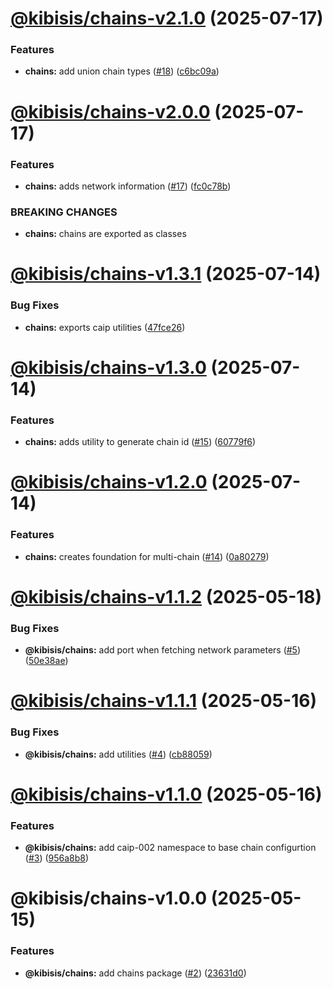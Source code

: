 # [@kibisis/chains-v2.1.0](https://github.com/kibis-is/toolkit/compare/@kibisis/chains-v2.0.0...@kibisis/chains-v2.1.0) (2025-07-17)


### Features

* **chains:** add union chain types ([#18](https://github.com/kibis-is/toolkit/issues/18)) ([c6bc09a](https://github.com/kibis-is/toolkit/commit/c6bc09a6c06c5ef08ec8c299dbae4d6ea504ca8c))

# [@kibisis/chains-v2.0.0](https://github.com/kibis-is/toolkit/compare/@kibisis/chains-v1.3.1...@kibisis/chains-v2.0.0) (2025-07-17)


### Features

* **chains:** adds network information ([#17](https://github.com/kibis-is/toolkit/issues/17)) ([fc0c78b](https://github.com/kibis-is/toolkit/commit/fc0c78b57cb2a27233e8caaee77ec7e2fd26ea17))


### BREAKING CHANGES

* **chains:** chains are exported as classes

# [@kibisis/chains-v1.3.1](https://github.com/kibis-is/toolkit/compare/@kibisis/chains-v1.3.0...@kibisis/chains-v1.3.1) (2025-07-14)


### Bug Fixes

* **chains:** exports caip utilities ([47fce26](https://github.com/kibis-is/toolkit/commit/47fce265ce509a80463b7393e30938e4cd268610))

# [@kibisis/chains-v1.3.0](https://github.com/kibis-is/toolkit/compare/@kibisis/chains-v1.2.0...@kibisis/chains-v1.3.0) (2025-07-14)


### Features

* **chains:** adds utility to generate chain id ([#15](https://github.com/kibis-is/toolkit/issues/15)) ([60779f6](https://github.com/kibis-is/toolkit/commit/60779f65e87c37e2b10751ecfda4d9459f08e8de))

# [@kibisis/chains-v1.2.0](https://github.com/kibis-is/toolkit/compare/@kibisis/chains-v1.1.2...@kibisis/chains-v1.2.0) (2025-07-14)


### Features

* **chains:** creates foundation for multi-chain ([#14](https://github.com/kibis-is/toolkit/issues/14)) ([0a80279](https://github.com/kibis-is/toolkit/commit/0a80279201ba5f7846a23f8e5ef4f2f67189e8fb))

# [@kibisis/chains-v1.1.2](https://github.com/kibis-is/toolkit/compare/@kibisis/chains-v1.1.1...@kibisis/chains-v1.1.2) (2025-05-18)


### Bug Fixes

* **@kibisis/chains:** add port when fetching network parameters ([#5](https://github.com/kibis-is/toolkit/issues/5)) ([50e38ae](https://github.com/kibis-is/toolkit/commit/50e38aee4615fe2e480a4f2ebe77d498d28385d2))

# [@kibisis/chains-v1.1.1](https://github.com/kibis-is/toolkit/compare/@kibisis/chains-v1.1.0...@kibisis/chains-v1.1.1) (2025-05-16)


### Bug Fixes

* **@kibisis/chains:** add utilities ([#4](https://github.com/kibis-is/toolkit/issues/4)) ([cb88059](https://github.com/kibis-is/toolkit/commit/cb8805981deeabe0a7e1dee88d3777e21a7f5b3c))

# [@kibisis/chains-v1.1.0](https://github.com/kibis-is/toolkit/compare/@kibisis/chains-v1.0.0...@kibisis/chains-v1.1.0) (2025-05-16)


### Features

* **@kibisis/chains:** add caip-002 namespace to base chain configurtion ([#3](https://github.com/kibis-is/toolkit/issues/3)) ([956a8b8](https://github.com/kibis-is/toolkit/commit/956a8b8035f6b979e231f4f81f56266ba0d44aa4))

# @kibisis/chains-v1.0.0 (2025-05-15)


### Features

* **@kibisis/chains:** add chains package ([#2](https://github.com/kibis-is/toolkit/issues/2)) ([23631d0](https://github.com/kibis-is/toolkit/commit/23631d0e08673aad346994857274aa94ee3ab146))
